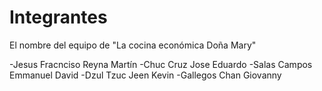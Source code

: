 Integrantes
===========

El nombre del equipo de "La cocina económica Doña Mary"

-Jesus Fracnciso Reyna Martín
-Chuc Cruz Jose Eduardo
-Salas Campos Emmanuel David
-Dzul Tzuc Jeen Kevin
-Gallegos Chan Giovanny
